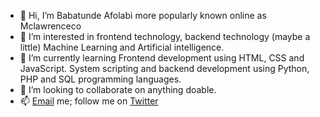 - 👋 Hi, I’m Babatunde Afolabi more popularly known online as Mclawrenceco
- 👀 I’m interested in frontend technology, backend technology (maybe a little) Machine Learning and Artificial intelligence.
- 🌱 I’m currently learning Frontend development using HTML, CSS and JavaScript. System scripting and backend development using Python, PHP and SQL programming languages.
- 💞️ I’m looking to collaborate on anything doable.
- 📫 <a href = "mailto: tundeafoo22@gmail.com">Email</a> me; follow me on <a href="https://twitter.com/mclawrenceco">Twitter</a>

<!---
I'm here to talk about anything. 
--->
